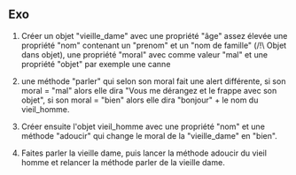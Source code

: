 ## Exo 

1. Créer un objet "vieille_dame" avec une propriété "âge" assez élevée une propriété "nom" contenant un "prenom" et un "nom de famille" (/!\ Objet dans objet), une propriété "moral" avec comme valeur "mal" et une propriété "objet" par exemple une canne 

2. une méthode "parler" qui selon son moral fait une alert différente, si son moral = "mal" alors elle dira "Vous me dérangez et le frappe avec son objet", si son moral = "bien" alors elle dira "bonjour" + le nom du vieil_homme.

3. Créer ensuite l'objet vieil_homme avec une propriété "nom" et une méthode "adoucir" qui change le moral de la "vieille_dame" en "bien".

4. Faites parler la vieille dame, puis lancer la méthode adoucir du vieil homme et relancer la méthode parler de la vieille dame.
